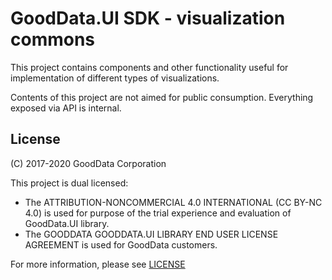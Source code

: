 # GoodData.UI SDK - visualization commons

This project contains components and other functionality useful for implementation of different types of visualizations.

Contents of this project are not aimed for public consumption. Everything exposed via API is internal.

## License

(C) 2017-2020 GoodData Corporation

This project is dual licensed:

-   The ATTRIBUTION-NONCOMMERCIAL 4.0 INTERNATIONAL (CC BY-NC 4.0) is used for purpose of the trial experience and evaluation of GoodData.UI library.
-   The GOODDATA GOODDATA.UI LIBRARY END USER LICENSE AGREEMENT is used for GoodData customers.

For more information, please see [LICENSE](https://github.com/gooddata/gooddata-ui-sdk/blob/master/libs/sdk-ui-vis-commons/LICENSE)
